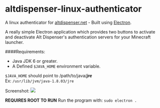 # altdispenser-linux-authenticator

A linux authenticator for [altdispenser.net](https://altdispenser.net/) - Built using [Electron](https://github.com/electron/electron).

A really simple Electron application which provides two buttons to activate and deactivate Alt Dispenser's authentication servers for your Minecraft launcher.

####Requirements:
- Java JDK 6 or greater.
- A Defined `$JAVA_HOME` environment variable.

`$JAVA_HOME` should point to /path/to/java/***jre***  
Ex: `/usr/lib/jvm/java-1.8.03/jre`

Screenshot:
![](https://raw.githubusercontent.com/Warthelm/altdispenser-linux-authenticator/master/readme-assets/screenshot.jpg)

**REQUIRES ROOT TO RUN**
Run the program with: `sudo electron .`
